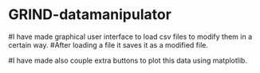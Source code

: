 # GRIND-datamanipulator

#I have made graphical user interface to load csv files to modify them in a certain way.
#After loading a file it saves it as a modified file.

#I have made also couple extra buttons to plot this data using matplotlib.
